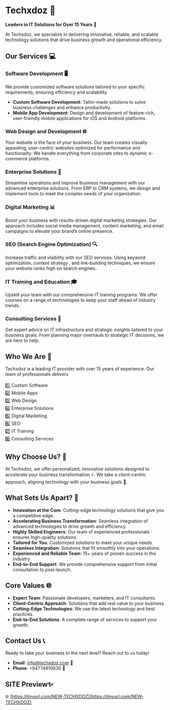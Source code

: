 # Techxdoz 🚀

**Leaders in IT Solutions for Over 15 Years** 💼

At Techxdoz, we specialize in delivering innovative, reliable, and scalable technology solutions that drive business growth and operational efficiency.

## Our Services 💻

### Software Development 🖥️
We provide customized software solutions tailored to your specific requirements, ensuring efficiency and scalability.
- **Custom Software Development**: Tailor-made solutions to solve business challenges and enhance productivity.
- **Mobile App Development**: Design and development of feature-rich, user-friendly mobile applications for iOS and Android platforms.

### Web Design and Development 🌐
Your website is the face of your business. Our team creates visually appealing, user-centric websites optimized for performance and functionality. We handle everything from corporate sites to dynamic e-commerce platforms.

### Enterprise Solutions 🏢
Streamline operations and improve business management with our advanced enterprise solutions. From ERP to CRM systems, we design and implement tools to meet the complex needs of your organization.

### Digital Marketing 📊
Boost your business with results-driven digital marketing strategies. Our approach includes social media management, content marketing, and email campaigns to elevate your brand’s online presence.

### SEO (Search Engine Optimization) 🔍
Increase traffic and visibility with our SEO services. Using keyword optimization, content strategy , and link-building techniques, we ensure your website ranks high on search engines.

### IT Training and Education 🎓
Upskill your team with our comprehensive IT training programs. We offer courses on a range of technologies to keep your staff ahead of industry trends.

### Consulting Services 🧠
Get expert advice on IT infrastructure and strategic insights tailored to your business goals. From planning major overhauls to strategic IT decisions, we are here to help.

## Who We Are 🤝
Techxdoz is a leading IT provider with over 15 years of experience. Our team of professionals delivers <br>
<br>1️⃣ Custom Software 
<br>2️⃣ Mobile Apps 
<br>3️⃣ Web Design 
<br>4️⃣ Enterprise Solutions 
<br>5️⃣ Digital Marketing 
<br>6️⃣ SEO 
<br>7️⃣ IT Training
<br>8️⃣ Consulting Services

## Why Choose Us? 🤔
At Techxdoz, we offer personalized, innovative solutions designed to accelerate your business transformation ⚡. We take a client-centric approach, aligning technology with your business goals 🎯.

## What Sets Us Apart? 🌟
- **Innovation at the Core**: Cutting-edge technology solutions that give you a competitive edge.
- **Accelerating Business Transformation**: Seamless integration of advanced technologies to drive growth and efficiency.
- **Highly Skilled Engineers**: Our team of experienced professionals ensures high-quality solutions.
- **Tailored for You**: Customized solutions to meet your unique needs.
- **Seamless Integration**: Solutions that fit smoothly into your operations.
- **Experienced and Reliable Team**: 15+ years of proven success in the industry.
- **End-to-End Support**: We provide comprehensive support from initial consultation to post-launch.

## Core Values 🌐
- **Expert Team**: Passionate developers, marketers, and IT consultants.
- **Client-Centric Approach**: Solutions that add real value to your business.
- **Cutting-Edge Technologies**: We use the latest technology and best practices.
- **End-to-End Solutions**: A complete range of services to support your growth.

## Contact Us 📞
Ready to take your business to the next level? Reach out to us today!

- **Email**: [info@techxdoz.com](mailto:info@techxdoz.com) 📧
- **Phone**: +94774910630 📱

## SITE Preview✨ 
🌐 [https://tinyurl.com/NEW-TECHXDOZ](https://tinyurl.com/NEW-TECHXDOZ)
